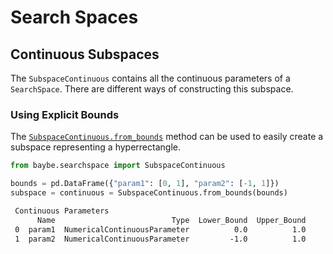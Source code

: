 # Search Spaces
## Continuous Subspaces

The `SubspaceContinuous` contains all the continuous parameters of a `SearchSpace`. There are different ways of constructing this subspace.

### Using Explicit Bounds

The [`SubspaceContinuous.from_bounds`]() method can be used to easily create a subspace representing a hyperrectangle.

```python
from baybe.searchspace import SubspaceContinuous

bounds = pd.DataFrame({"param1": [0, 1], "param2": [-1, 1]})
subspace = continuous = SubspaceContinuous.from_bounds(bounds)
```

```default
 Continuous Parameters
      Name                          Type  Lower_Bound  Upper_Bound
 0  param1  NumericalContinuousParameter          0.0          1.0
 1  param2  NumericalContinuousParameter         -1.0          1.0
```